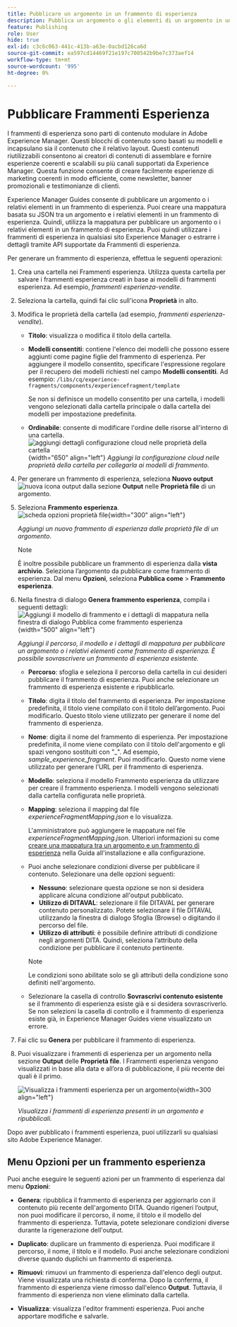 ```yaml
---
title: Pubblicare un argomento in un frammento di esperienza
description: Pubblica un argomento o gli elementi di un argomento in un frammento di esperienza in AEM Guides.  Scopri come visualizzare i frammenti di esperienza presenti in un argomento e ripubblicarli.
feature: Publishing
role: User
hide: true
exl-id: c3c6c063-441c-413b-a63e-0acbd126ca6d
source-git-commit: ea597cd14469f21e197c700542b9be7c373aef14
workflow-type: tm+mt
source-wordcount: '995'
ht-degree: 0%

---
```


# Pubblicare Frammenti Esperienza

I frammenti di esperienza sono parti di contenuto modulare in Adobe Experience Manager. Questi blocchi di contenuto sono basati su modelli e incapsulano sia il contenuto che il relativo layout. Questi contenuti riutilizzabili consentono ai creatori di contenuti di assemblare e fornire esperienze coerenti e scalabili su più canali supportati da Experience Manager. Questa funzione consente di creare facilmente esperienze di marketing coerenti in modo efficiente, come newsletter, banner promozionali e testimonianze di clienti.

Experience Manager Guides consente di pubblicare un argomento o i relativi elementi in un frammento di esperienza. Puoi creare una mappatura basata su JSON tra un argomento e i relativi elementi in un frammento di esperienza. Quindi, utilizza la mappatura per pubblicare un argomento o i relativi elementi in un frammento di esperienza. Puoi quindi utilizzare i frammenti di esperienza in qualsiasi sito Experience Manager o estrarre i dettagli tramite API supportate da Frammenti di esperienza.




Per generare un frammento di esperienza, effettua le seguenti operazioni:


1. Crea una cartella nei Frammenti esperienza. Utilizza questa cartella per salvare i frammenti esperienza creati in base ai modelli di frammenti esperienza. Ad esempio, *frammenti esperienza-vendite*.
1. Seleziona la cartella, quindi fai clic sull&#39;icona **Proprietà** in alto.
1. Modifica le proprietà della cartella (ad esempio, *frammenti esperienza-vendite*).


   * **Titolo**: visualizza o modifica il titolo della cartella.

   * **Modelli consentiti**: contiene l&#39;elenco dei modelli che possono essere aggiunti come pagine figlie del frammento di esperienza. Per aggiungere il modello consentito, specificare l&#39;espressione regolare per il recupero dei modelli richiesti nel campo **Modelli consentiti**.
Ad esempio:
     `/libs/cq/experience-fragments/components/experiencefragment/template`

     Se non si definisce un modello consentito per una cartella, i modelli vengono selezionati dalla cartella principale o dalla cartella dei modelli per impostazione predefinita.
   * **Ordinabile**: consente di modificare l&#39;ordine delle risorse all&#39;interno di una cartella.
     ![aggiungi dettagli configurazione cloud nelle proprietà della cartella](images/experience-fragment-folder-properties.png){width="650" align="left"}
     *Aggiungi la configurazione cloud nelle proprietà della cartella per collegarla ai modelli di frammento.*
1. Per generare un frammento di esperienza, seleziona **Nuovo output** ![nuova icona output](./images/Add_icon.svg) dalla sezione **Output** nelle **Proprietà file** di un argomento.
1. Seleziona **Frammento esperienza**.\
   ![scheda opzioni proprietà file](./images/file-properties-outputs.png){width="300" align="left"}

   *Aggiungi un nuovo frammento di esperienza dalle proprietà file di un argomento*.

   >[!NOTE]
   >
   > È inoltre possibile pubblicare un frammento di esperienza dalla **vista archivio**. Seleziona l’argomento da pubblicare come frammento di esperienza. Dal menu **Opzioni**, seleziona **Pubblica come** > **Frammento esperienza**.

1. Nella finestra di dialogo **Genera frammento esperienza**, compila i seguenti dettagli:
   ![Aggiungi il modello di frammento e i dettagli di mappatura nella finestra di dialogo Pubblica come frammento esperienza](images/experience-fragment-generate.png){width="500" align="left"}

   *Aggiungi il percorso, il modello e i dettagli di mappatura per pubblicare un argomento o i relativi elementi come frammento di esperienza. È possibile sovrascrivere un frammento di esperienza esistente.*

   * **Percorso**: sfoglia e seleziona il percorso della cartella in cui desideri pubblicare il frammento di esperienza. Puoi anche selezionare un frammento di esperienza esistente e ripubblicarlo.
   * **Titolo**: digita il titolo del frammento di esperienza. Per impostazione predefinita, il titolo viene compilato con il titolo dell’argomento. Puoi modificarlo. Questo titolo viene utilizzato per generare il nome del frammento di esperienza.
   * **Nome**: digita il nome del frammento di esperienza. Per impostazione predefinita, il nome viene compilato con il titolo dell&#39;argomento e gli spazi vengono sostituiti con &quot;_&quot;. Ad esempio, *sample_experience_fragment*. Puoi modificarlo. Questo nome viene utilizzato per generare l’URL per il frammento di esperienza.
   * **Modello**: seleziona il modello Frammento esperienza da utilizzare per creare il frammento esperienza. I modelli vengono selezionati dalla cartella configurata nelle proprietà.
   * **Mapping**: seleziona il mapping dal file *experienceFragmentMapping.json* e lo visualizza.



     L&#39;amministratore può aggiungere le mappature nel file *experienceFragmentMapping.json*.  Ulteriori informazioni su come [creare una mappatura tra un argomento e un frammento di esperienza](/help/product-guide/cs-install-guide/conf-experience-fragment-mapping-cs.md) nella Guida all&#39;installazione e alla configurazione.

   * Puoi anche selezionare condizioni diverse per pubblicare il contenuto.  Selezionare una delle opzioni seguenti:


      * **Nessuno**: selezionare questa opzione se non si desidera applicare alcuna condizione all&#39;output pubblicato.
      * **Utilizzo di DITAVAL**: selezionare il file DITAVAL per generare contenuto personalizzato. Potete selezionare il file DITAVAL utilizzando la finestra di dialogo Sfoglia (Browse) o digitando il percorso del file.
      * **Utilizzo di attributi**: è possibile definire attributi di condizione negli argomenti DITA. Quindi, seleziona l’attributo della condizione per pubblicare il contenuto pertinente.

     >[!NOTE]
     > 
     >Le condizioni sono abilitate solo se gli attributi della condizione sono definiti nell&#39;argomento.


   * Selezionare la casella di controllo **Sovrascrivi contenuto esistente** se il frammento di esperienza esiste già e si desidera sovrascriverlo. Se non selezioni la casella di controllo e il frammento di esperienza esiste già, in Experience Manager Guides viene visualizzato un errore.
1. Fai clic su **Genera** per pubblicare il frammento di esperienza.
1. Puoi visualizzare i frammenti di esperienza per un argomento nella sezione **Output** delle **Proprietà file**. I Frammenti esperienza vengono visualizzati in base alla data e all’ora di pubblicazione, il più recente dei quali è il primo.

   ![Visualizza i frammenti esperienza per un argomento](images/experience-fragment-outputs.png){width=300 align=&quot;left&quot;}

   *Visualizza i frammenti di esperienza presenti in un argomento e ripubblicali.*




Dopo aver pubblicato i frammenti esperienza, puoi utilizzarli su qualsiasi sito Adobe Experience Manager.


## Menu Opzioni per un frammento esperienza

Puoi anche eseguire le seguenti azioni per un frammento di esperienza dal menu **Opzioni**:

* **Genera**: ripubblica il frammento di esperienza per aggiornarlo con il contenuto più recente dell&#39;argomento DITA. Quando rigeneri l’output, non puoi modificare il percorso, il nome, il titolo e il modello del frammento di esperienza. Tuttavia, potete selezionare condizioni diverse durante la rigenerazione dell&#39;output.

* **Duplicato**: duplicare un frammento di esperienza. Puoi modificare il percorso, il nome, il titolo e il modello. Puoi anche selezionare condizioni diverse quando duplichi un frammento di esperienza.

* **Rimuovi**: rimuovi un frammento di esperienza dall&#39;elenco degli output. Viene visualizzata una richiesta di conferma. Dopo la conferma, il frammento di esperienza viene rimosso dall&#39;elenco **Output**. Tuttavia, il frammento di esperienza non viene eliminato dalla cartella.

* **Visualizza**: visualizza l&#39;editor frammenti esperienza. Puoi anche apportare modifiche e salvarle.
